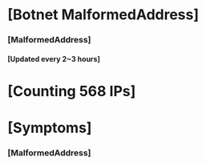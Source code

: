 # [Botnet MalformedAddress]
### [MalformedAddress]
#### [Updated every 2~3 hours]

# [Counting 568 IPs]

# [Symptoms] 
###   [MalformedAddress]
